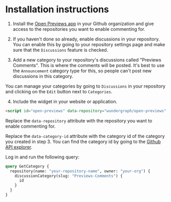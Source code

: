 # Installation instructions

1. Install the [Open Previews app](https://github.com/apps/open-previews) in your Github organization and give access to the repositories you want to enable commenting for.

2. If you haven't done so already, enable discussions in your repository.
You can enable this by going to your repository settings page and make sure that the `Discussions` feature is checked.

3. Add a new category to your repository's discussions called "Previews Comments". This is where the comments will be posted. 
It's best to use the `Announcement` category type for this, so people can't post new discussions in this category.

You can manage your categories by going to `Discussions` in your repository and clicking on the `Edit` button next to `Categories`.

4. Include the widget in your website or application.

```html
<script id="open-previews" data-repository="wundergraph/open-previews" data-category-id="DIC_kwDOJcC98c4CXtym" src="https://openpreviews.com/widget.js" />
```

Replace the `data-repository` attribute with the repository you want to enable commenting for.

Replace the `data-category-id` attribute with the category id of the category you created in step 3.
You can find the category id by going to the [Github API explorer](https://docs.github.com/en/graphql/overview/explorer).

Log in and run the following query:

```graphql
query GetCategory {
  repository(name: "your-repository-name", owner: "your-org") {
    discussionCategory(slug: "Previews-Comments") {
      id
    }
  }
}
```


